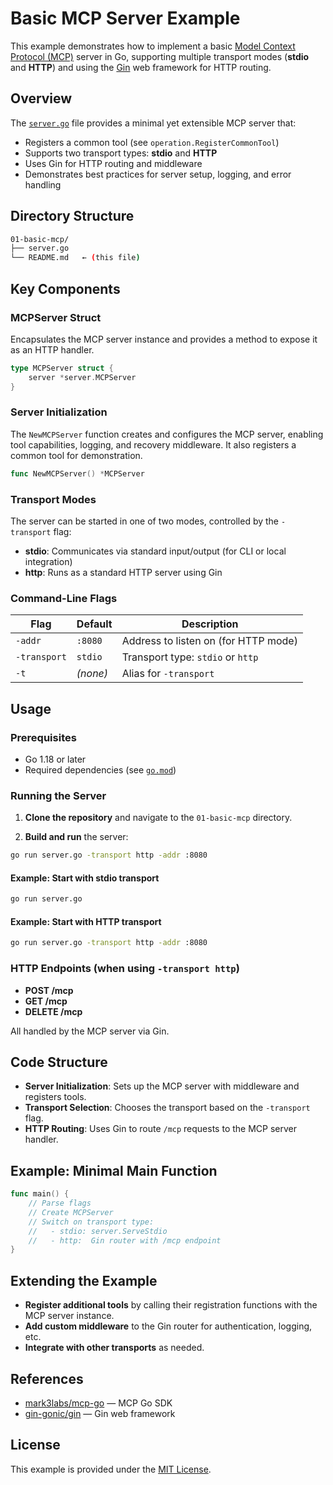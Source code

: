 # Basic MCP Server Example

This example demonstrates how to implement a basic [Model Context Protocol (MCP)](https://github.com/mark3labs/mcp-go) server in Go, supporting multiple transport modes (**stdio** and **HTTP**) and using the [Gin](https://github.com/gin-gonic/gin) web framework for HTTP routing.

## Overview

The [`server.go`](server.go) file provides a minimal yet extensible MCP server that:

- Registers a common tool (see `operation.RegisterCommonTool`)
- Supports two transport types: **stdio** and **HTTP**
- Uses Gin for HTTP routing and middleware
- Demonstrates best practices for server setup, logging, and error handling

## Directory Structure

```bash
01-basic-mcp/
├── server.go
└── README.md   ← (this file)
```

## Key Components

### MCPServer Struct

Encapsulates the MCP server instance and provides a method to expose it as an HTTP handler.

```go
type MCPServer struct {
    server *server.MCPServer
}
```

### Server Initialization

The `NewMCPServer` function creates and configures the MCP server, enabling tool capabilities, logging, and recovery middleware. It also registers a common tool for demonstration.

```go
func NewMCPServer() *MCPServer
```

### Transport Modes

The server can be started in one of two modes, controlled by the `-transport` flag:

- **stdio**: Communicates via standard input/output (for CLI or local integration)
- **http**: Runs as a standard HTTP server using Gin

### Command-Line Flags

| Flag         | Default  | Description                          |
| ------------ | -------- | ------------------------------------ |
| `-addr`      | `:8080`  | Address to listen on (for HTTP mode) |
| `-transport` | `stdio`  | Transport type: `stdio` or `http`    |
| `-t`         | _(none)_ | Alias for `-transport`               |

## Usage

### Prerequisites

- Go 1.18 or later
- Required dependencies (see [`go.mod`](../go.mod))

### Running the Server

1. **Clone the repository** and navigate to the `01-basic-mcp` directory.

2. **Build and run** the server:

```sh
go run server.go -transport http -addr :8080
```

#### Example: Start with stdio transport

```sh
go run server.go
```

#### Example: Start with HTTP transport

```sh
go run server.go -transport http -addr :8080
```

### HTTP Endpoints (when using `-transport http`)

- **POST /mcp**
- **GET /mcp**
- **DELETE /mcp**

All handled by the MCP server via Gin.

## Code Structure

- **Server Initialization**: Sets up the MCP server with middleware and registers tools.
- **Transport Selection**: Chooses the transport based on the `-transport` flag.
- **HTTP Routing**: Uses Gin to route `/mcp` requests to the MCP server handler.

## Example: Minimal Main Function

```go
func main() {
    // Parse flags
    // Create MCPServer
    // Switch on transport type:
    //   - stdio: server.ServeStdio
    //   - http:  Gin router with /mcp endpoint
}
```

## Extending the Example

- **Register additional tools** by calling their registration functions with the MCP server instance.
- **Add custom middleware** to the Gin router for authentication, logging, etc.
- **Integrate with other transports** as needed.

## References

- [mark3labs/mcp-go](https://github.com/mark3labs/mcp-go) — MCP Go SDK
- [gin-gonic/gin](https://github.com/gin-gonic/gin) — Gin web framework

## License

This example is provided under the [MIT License](../LICENSE).
